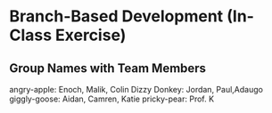 # Branch-Based Development (In-Class Exercise)

## Group Names with Team Members
angry-apple: Enoch, Malik, Colin
Dizzy Donkey: Jordan, Paul,Adaugo
giggly-goose: Aidan, Camren, Katie
pricky-pear: Prof. K
